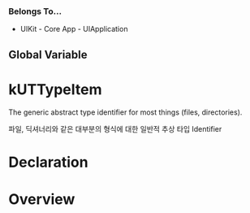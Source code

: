 ### Belongs To...
- UIKit - Core App - UIApplication

## Global Variable
# kUTTypeItem

The generic abstract type identifier for most things (files, directories).

파일, 딕셔너리와 같은 대부분의 형식에 대한 일반적 추상 타입 Identifier


# Declaration


# Overview


